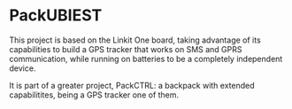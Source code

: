 # PackUBIEST

This project is based on the Linkit One board, taking advantage of its capabilities to build a GPS tracker that works on SMS and GPRS communication, while running on batteries to be a completely independent device.

It is part of a greater project, PackCTRL: a backpack with extended capabilitites, being a GPS tracker one of them.

